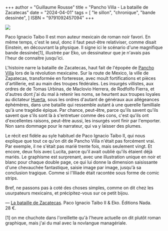 +++
author = "Guillaume Rousse"
title = "Pancho Villa - La bataille de Zacatecas"
date = "2024-04-01"
tags = [
    "le sillon", "chronique", "bande dessinée",
]
ISBN = "9791092457094"
+++

![](/images/la_bataille_de_zacatecas.webp)

Paco Ignacio Taibo II est mon auteur mexicain de roman noir favori. En même
temps, c'est le seul, donc il faut peut-être relativiser, comme disait
Einstein, en découvrant la physique. Il signe ici le scénario
d'une magnifique bande dessinée[1], illustrée par Eko, un dessinateur que je
n'avais pas l'heur de connaitre jusqu'ici.

L'histoire narre la bataille de Zacatecas, haut fait de l'épopée de [Pancho
Villa](https://fr.wikipedia.org/wiki/Pancho_Villa) lors de la révolution mexicaine. Sur la route de Mexico, la ville de
Zapatecas, transformée en forteresse, avec moult fortifications et pièces
d'artillerie, est au main des troupes fédérales. Les insurgés villistes, aux
ordres de de Tomas Urbinas, de Maclovio Herrera, de Rodfolfo Fierra, et
d'autres dont j'ai du mal à retenir les noms, se heurtent aux troupes loyales
au dictateur [Huerta](https://fr.wikipedia.org/wiki/Victoriano_Huerta), sous les ordres d'autant de généraux aux allégeances
éphémères, dans une bataille qui ressemble autant à une querelle familliale
qu'à une tragédie épique. Par chance, peut-être, parce qu'ils savent qu'ils
savent que s'ils sont là à s'entretuer comme des cons, c'est qu'ils ont
d'excellentes raisons, peut-être aussi, les insurgés vont finir par l'emporter.
Non sans dommage pour le narrateur, qui va y laisser des plumes.

Le récit est fidèle au syle habituel de Paco Ignacio Taibo II, qui nous explique
que tout ce qu'on dit de Pancho Villa n'était pas forcément vrai. Par exemple,
il ne s'était pas marié trente fois, mais seulement vingt. Et encore, deux fois
avec Lucita, parce qu'il avait oublié qu'ils étaient déjà mariés. Le graphisme
est surprenant, avec une illustration unique en noir et blanc pour chaque
double page, ce qui lui donne la dimension saisissante d'une chevauchée
fantastique, saisie image par image, jusqu'à sa conclusion tragique. Comme si
l'Illiade était racontée sous forme de comic strips.

Bref, ne passons pas à coté des choses simples, comme on dit chez les
usurpateurs mexicains, et précipitez-vous sur ce petit bijou.

—
[La bataille de Zacatecas](https://www.babelio.com/livres/Taibo-II-Pancho-Villa--La-bataille-de-Zacatecas/802852). Paco Ignacio Taibo II & Eko. Éditions Nada. 28 €.

[1] on me chuchote dans l'oreillette qu'à l'heure actuelle on dit plutôt roman graphique, mais j'ai du mal avec la novlangue managériale.
